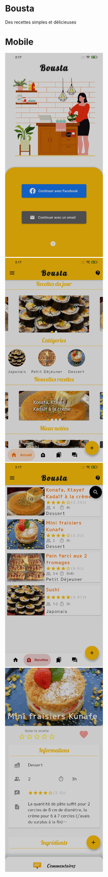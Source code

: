 # Bousta

Des recettes simples et délicieuses

# Mobile
<img src="1.jpg" width="320"/>
<img src="2.jpg" width="320"/>
<img src="3.jpg" width="320"/>
<img src="4.jpg" width="320"/>
